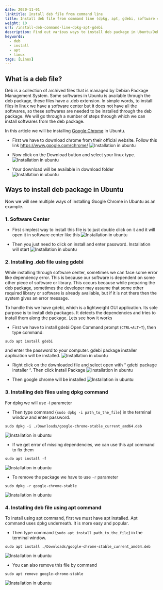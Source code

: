 ```yaml
---
date: 2020-11-01
linktitle: Install deb file from command line
title: Install deb file from command line (dpkg, apt, gdebi, software center)
weight: 10
url: /install-deb-command-line-dpkg-apt-gdebi
description: Find out various ways to install deb package in Ubuntu/Debian using dkpg, apt, gdebi, eddy or software center.
keywords:
  - deb
  - install
  - apt
  - linux
tags: [Linux]  
---
```

<meta property="og:image" content="https://tutswiki.com/images/DSA/radix-sort-example-array-1.png"/>
<meta name="twitter:card" content="summary" />
<meta name="twitter:title" content="Install deb file from command line in Ubuntu" />
<meta name=”twitter:description” content="Find out various ways to install deb package in Ubuntu/Debian using dkpg, apt, gdebi, eddy or software center." />

## What is a deb file?
Deb is a collection of archived files that is managed by Debian Package Management System. Some softwares in Ubuntu is available through the deb package, these files have a .deb extension. In simple words, to install files in linux we have a software center but it does not have all the softwares, so these softwares are needed to be installed through the deb package. We will go through a number of steps through which we can install softwares from the deb package.

In this article we will be installing [Google Chrome](https://www.google.com/chrome/) in Ubuntu.

- First we have to download chrome from their official website. Follow this link https://www.google.com/chrome/
![Installation in ubuntu](/images/blog/deb_1.png "download")

- Now click on the Download button and select your linux type.
![Installation in ubuntu](/images/blog/deb_2.png "download-start")

- Your download will be available in download folder
![Installation in ubuntu](/images/blog/deb_3.png "folder")

## Ways to install deb package in Ubuntu
Now we will see multiple ways of installing Google Chrome in Ubuntu as an example.

<script async src="https://pagead2.googlesyndication.com/pagead/js/adsbygoogle.js"></script>
<ins class="adsbygoogle"
     style="display:block; text-align:center;"
     data-ad-layout="in-article"
     data-ad-format="fluid"
     data-ad-client="ca-pub-9878675755379402"
     data-ad-slot="5842766387"></ins>
<script>
     (adsbygoogle = window.adsbygoogle || []).push({});
</script>

### 1. Software Center
- First simplest way to install this file is to just double click on it and it will open it in software center like this
![Installation in ubuntu](/images/blog/deb_4.png "software-center")

- Then you just need to click on install and enter password. Installation will start 
![Installation in ubuntu](/images/blog/deb_5.png "install-start")

### 2. Installing .deb file using gdebi
While installing through software center, sometimes we can face some error like dependency error. This is because our software is dependent on some other piece of software or library. This occurs because while preparing the deb package, sometimes the developer may assume that some other required library or software is already available, but if it is not there then the system gives an error message.

To handle this we have gdebi, which is a lightweight GUI application. Its sole purpose is to install deb packages. It detects the dependencies and tries to install them along the package. Lets see how it works 

- First we have to install gdebi
Open Command prompt (`CTRL+ALT+T`), then type command:
```console
sudo apt install gdebi
```
and enter the password to your computer. gdebi package installer application will be installed.
![Installation in ubuntu](/images/blog/deb_6.png "gdebi")

- Right click on the downloaded file and select open with “ gdebi package installer “. Then click Install Package
![Installation in ubuntu](/images/blog/deb_7.png "install")

- Then google chrome will be installed
![Installation in ubuntu](/images/blog/deb_8.png "install-google")

### 3. Installing deb files using dpkg command
For dpkg we will use -i parameter

- Then type command {`sudo dpkg -i path_to_the_file`} in the terminal window and enter password.
```console
sudo dpkg -i ./Downloads/google-chrome-stable_current_amd64.deb 
```
![Installation in ubuntu](/images/blog/deb_11.png "install-through-dpkg")

- If we get error of missing dependencies, we can use this apt command to fix them
```console
sudo apt install -f
```
![Installation in ubuntu](/images/blog/deb_12.png "fix")

- To remove the package we have to use `-r` parameter
```console
sudo dpkg -r google-chrome-stable
```
![Installation in ubuntu](/images/blog/deb_13.png "remove")

### 4. Installing deb file using apt command
To install using apt command, first we must have apt installed. Apt command uses dpkg underneath. It is more easy and popular.

- Then type command {`sudo apt install path_to_the_file`} in the terminal window.
```console
sudo apt install ./Downloads/google-chrome-stable_current_amd64.deb 
```
![Installation in ubuntu](/images/blog/deb_9.png "install-through-apt")

- You can also remove this file by command
```console
sudo apt remove google-chrome-stable
```
![Installation in ubuntu](/images/blog/deb_10.png "remove-through-apt")
